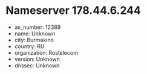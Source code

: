 # Nameserver 178.44.6.244

* as_number: 12389
* name: Unknown
* city: Burmakino
* country: RU
* organization: Rostelecom
* version: Unknown
* dnssec: Unknown
